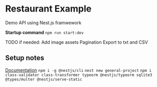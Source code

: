 # Restaurant Example

Demo API using Nest.js framwework 

**Startup command**
``npm run start:dev``


TODO if needed:
Add image assets
Pagination
Export to txt and CSV


## Setup notes
[Documentation](https://docs.nestjs.com/cli/overview)
``npm i -g @nestjs/cli``
``nest new general-project``
``npm i``
``class-validator class-transformer typeorm @nestjs/typeorm sqlite3 @types/multer @nestjs/serve-static``
